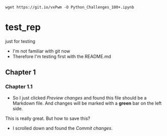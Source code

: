 `wget https://git.io/vxPwm -O Python_Challenges_100+.ipynb`


# test_rep
just for testing
* I'm not familiar with git now
* Therefore I'm testing first with the README.md
## Chapter 1
### Chapter 1.1

- So I just clicked *Preview changes* and found this file should be a Markdown file. And changes will be marked with a **green** bar on the left side.

This is really great.
But how to save this?
- I scrolled down and found the *Commit changes*.
